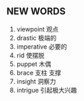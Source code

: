 ## NEW WORDS

1. viewpoint 观点
2. drastic 极端的
3. imperative 必要的
4. rid 使摆脱
5. puppet 木偶
6. brace 支柱 支撑
7. insight 洞察力
8. intrigue 引起极大兴趣
